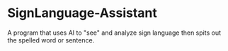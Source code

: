 # SignLanguage-Assistant
A program that uses AI to "see" and analyze sign language then spits out the spelled word or sentence.
